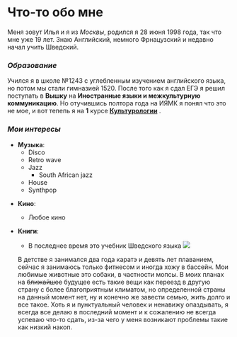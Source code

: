 # Что-то обо мне
Меня зовут Илья и я из *Москвы*, родился я 28 июня 1998 года, так что мне уже 19 лет. Знаю Английский, немного Фрнацузский и недавно начал учить Шведский.
### *Образование*
Учился я в школе №1243 с углебленным изучением английского языка, но потом мы стали гимназией 1520. После того как я сдал ЕГЭ я решил поступать в **Вышку** на **Иностранные языки и межкультурную коммуникацию**. Но отучившись полтора года на ИЯМК я понял что это не мое, и вот тепепь я на **1** курсе [**Культурологии**](https://www.hse.ru/ba/cultural "Вот прям здесь")
.

### *Мои интересы*
+ **Музыка**:
  * Disco
  * Retro wave
  * Jazz
    * South African jazz
  * House
  * Synthpop
  
* **Кино**:
  * Любое кино
 
* **Книги**:
  * В последнее время это учебник Шведского языка
  ![](https://upload.wikimedia.org/wikipedia/commons/thumb/4/4c/Flag_of_Sweden.svg/1600px-Flag_of_Sweden.svg.png)
  
  В детстве я занимался два года каратэ и девять лет плаванием, сейчас я занимаюсь только фитнесом и иногда хожу в бассейн. Мои любимые животные это собаки, в частности мопсы. В моих планах на ~~ближайшее~~ будущее есть такие вещи как переезд в другую страну с более благоприятным климатом, но определенной страны на данный момент нет, ну и конечно же завести семью, жить долго и все такое. Хоть я и пунктуальный человек и ненавижу опаздывать, я всегда все делаю в последний момент и к сожалению не всегда успеваю что-то сдать, из-за чего у меня возникают проблемы такие как низкий накоп.
